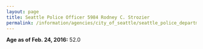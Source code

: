 ```yaml
---
layout: page
title: Seattle Police Officer 5984 Rodney C. Strozier
permalink: /information/agencies/city_of_seattle/seattle_police_department/copbook/5984/
---
```


**Age as of Feb. 24, 2016:** 52.0
